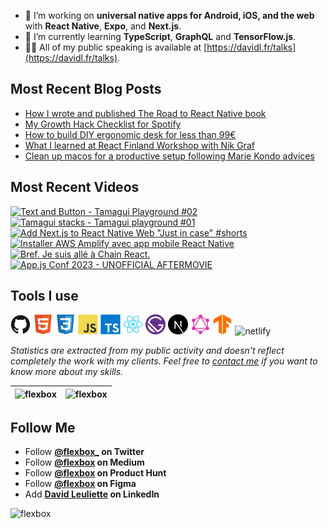 - 🔭 I’m working on **universal native apps for Android, iOS, and the web** with **React Native**, **Expo**, and **Next.js**.
- 🌱 I’m currently learning **TypeScript**, **GraphQL** and **TensorFlow.js**.
- 👨‍💻 All of my public speaking is available at [https://davidl.fr/talks](https://davidl.fr/talks).

## Most Recent Blog Posts

<!-- MEDIUM:START -->
- [How I wrote and published The Road to React Native book](https://flexbox.medium.com/how-i-wrote-and-published-the-road-to-react-native-book-7ca80fa2fd88?source=rss-cc5b33b54088------2)
- [My Growth Hack Checklist for Spotify](https://flexbox.medium.com/how-i-got-more-than-4000-followers-on-spotify-ae4bcb6d6e73?source=rss-cc5b33b54088------2)
- [How to build DIY ergonomic desk for less than 99€](https://flexbox.medium.com/how-to-build-diy-ergonomic-desk-for-less-than-99-82fa51a0d98e?source=rss-cc5b33b54088------2)
- [What I learned at React Finland Workshop with Nik Graf](https://medium.com/react-finland/what-i-learned-at-react-finland-workshop-with-nik-graf-99c37dc1d8c1?source=rss-cc5b33b54088------2)
- [Clean up macos for a productive setup following Marie Kondo advices](https://blog.usejournal.com/kondo-your-mac-b2443f2ebc2f?source=rss-cc5b33b54088------2)
<!-- MEDIUM:END -->

## Most Recent Videos

<!-- BEGIN YOUTUBE-CARDS -->
[![Text and Button - Tamagui Playground #02](https://ytcards.demolab.com/?id=hyw_TD6BOdU&title=Text+and+Button+-+Tamagui+Playground+%2302&lang=en&timestamp=1697025630&background_color=%230d1117&title_color=%23ffffff&stats_color=%23dedede&max_title_lines=1&width=250&border_radius=5 "Text and Button - Tamagui Playground #02")](https://www.youtube.com/watch?v=hyw_TD6BOdU)
[![Tamagui stacks - Tamagui playground #01](https://ytcards.demolab.com/?id=xRfdhK8cx1U&title=Tamagui+stacks+-+Tamagui+playground+%2301&lang=en&timestamp=1696341645&background_color=%230d1117&title_color=%23ffffff&stats_color=%23dedede&max_title_lines=1&width=250&border_radius=5 "Tamagui stacks - Tamagui playground #01")](https://www.youtube.com/watch?v=xRfdhK8cx1U)
[![Add Next.js to React Native Web "Just in case" #shorts](https://ytcards.demolab.com/?id=MLk3KVIK3_Q&title=Add+Next.js+to+React+Native+Web+%22Just+in+case%22+%23shorts&lang=en&timestamp=1691668215&background_color=%230d1117&title_color=%23ffffff&stats_color=%23dedede&max_title_lines=1&width=250&border_radius=5 "Add Next.js to React Native Web \"Just in case\" #shorts")](https://www.youtube.com/watch?v=MLk3KVIK3_Q)
[![Installer AWS Amplify avec app mobile React Native](https://ytcards.demolab.com/?id=8cpUdbgpKq8&title=Installer+AWS+Amplify+avec+app+mobile+React+Native&lang=en&timestamp=1689087605&background_color=%230d1117&title_color=%23ffffff&stats_color=%23dedede&max_title_lines=1&width=250&border_radius=5 "Installer AWS Amplify avec app mobile React Native")](https://www.youtube.com/watch?v=8cpUdbgpKq8)
[![Bref. Je suis allé à Chain React.](https://ytcards.demolab.com/?id=QVqYGXxLuH4&title=Bref.+Je+suis+all%C3%A9+%C3%A0+Chain+React.&lang=en&timestamp=1685971816&background_color=%230d1117&title_color=%23ffffff&stats_color=%23dedede&max_title_lines=1&width=250&border_radius=5 "Bref. Je suis allé à Chain React.")](https://www.youtube.com/watch?v=QVqYGXxLuH4)
[![App.js Conf 2023 - UNOFFICIAL AFTERMOVIE](https://ytcards.demolab.com/?id=0LZP5aN-cpM&title=App.js+Conf+2023+-+UNOFFICIAL+AFTERMOVIE&lang=en&timestamp=1684846801&background_color=%230d1117&title_color=%23ffffff&stats_color=%23dedede&max_title_lines=1&width=250&border_radius=5 "App.js Conf 2023 - UNOFFICIAL AFTERMOVIE")](https://www.youtube.com/watch?v=0LZP5aN-cpM)
<!-- END YOUTUBE-CARDS -->

## Tools I use

<p align="left">
  <img src="https://raw.githubusercontent.com/devicons/devicon/master/icons/github/github-original.svg" alt="git" width="32" height="32"/>
  <img src="https://raw.githubusercontent.com/devicons/devicon/master/icons/html5/html5-original.svg" alt="html5" width="32" height="32"/>
  <img src="https://raw.githubusercontent.com/devicons/devicon/master/icons/css3/css3-original.svg" alt="css3" width="32" height="32"/>

  <img src="https://raw.githubusercontent.com/devicons/devicon/master/icons/javascript/javascript-original.svg" alt="javascript" width="32" height="32"/>
  <img src="https://raw.githubusercontent.com/devicons/devicon/master/icons/typescript/typescript-original.svg" alt="typescript" width="32" height="32"/>
  <img src="https://raw.githubusercontent.com/devicons/devicon/master/icons/react/react-original.svg" alt="react" width="32" height="32"/>
  <img src="https://raw.githubusercontent.com/devicons/devicon/master/icons/gatsby/gatsby-plain.svg" alt="gatsby" width="32" height="32"/>
  <img src="https://raw.githubusercontent.com/devicons/devicon/master/icons/nextjs/nextjs-original.svg" alt="nextjs" width="32" height="32"/>
  <img src="https://raw.githubusercontent.com/devicons/devicon/master/icons/graphql/graphql-plain.svg" alt="graphql" width="32" height="32"/>
  <img src="https://raw.githubusercontent.com/devicons/devicon/master/icons/tensorflow/tensorflow-original.svg" alt="tensorflow" width="32" height="32"/>

  <img src="https://www.vectorlogo.zone/logos/netlify/netlify-icon.svg" alt="netlify" width="32" height="32"/>

</p>

<em>Statistics are extracted from my public activity and doesn't reflect completely the work with my clients.</em>
<em>Feel free to <a href="https://davidl.fr/onboading" target="_blank">contact me</a> if you want to know more about my skills.</em>


| <img src="https://github-readme-stats.vercel.app/api?username=flexbox&show_icons=true&theme=buefy" alt="flexbox" />  | <img src="https://github-readme-stats.vercel.app/api/top-langs/?username=flexbox&layout=compact&hide=html&theme=buefy" alt="flexbox" /> |
| ------------- | ------------- |

## Follow Me

- Follow **<a href="https://twitter.com/intent/follow?screen_name=flexbox_">@flexbox_</a> on Twitter**
- Follow **<a href="https://medium.com/@flexbox">@flexbox</a> on Medium**
- Follow **<a href="https://www.producthunt.com/@flexbox">@flexbox</a> on Product Hunt**
- Follow **<a href="https://www.figma.com/@flexbox">@flexbox</a> on Figma**
- Add **<a href="https://www.linkedin.com/in/david-leuliette">David Leuliette</a> on LinkedIn**

<a href="https://github.com/flexbox">
  <img align="left" src="https://komarev.com/ghpvc/?username=flexbox" alt="flexbox" />
</a>

